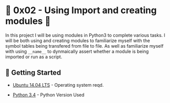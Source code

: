 # :shell: 0x02 - Using Import and creating modules :shell:

In this project I will be using modules in Python3 to complete various tasks. I will be both using and creating modules to familiarize myself with the symbol tables being transfered from file to file. As well as familiarize myself with using `__name__` to dynmaically assert whether a module is being imported or run as a script.

## :running: Getting Started

* [Ubuntu 14.04 LTS](http://releases.ubuntu.com/14.04/) - Operating system reqd.

* [Python 3.4](https://www.python.org/download/releases/3.4.0/) - Python Version Used
